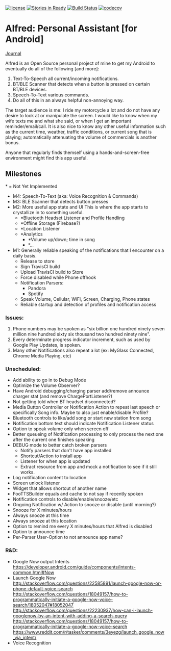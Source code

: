 [![license](https://img.shields.io/github/license/mashape/apistatus.svg?maxAge=2592000)](https://raw.githubusercontent.com/swooby/alfred/m1/LICENSE)
[![Stories in Ready](https://badge.waffle.io/swooby/alfred.svg?label=ready&title=Ready)](http://waffle.io/swooby/alfred)
[![Build Status](https://travis-ci.org/swooby/alfred.svg?branch=master)](https://travis-ci.org/swooby/alfred)
[![codecov](https://codecov.io/gh/swooby/alfred/branch/m1/graph/badge.svg)](https://codecov.io/gh/swooby/alfred)

# Alfred: Personal Assistant [for Android]

<!--
[![license](https://img.shields.io/github/license/mashape/apistatus.svg?maxAge=2592000)](https://raw.githubusercontent.com/SmartFoo/smartfoo/master/LICENSE)
[![Stories in Ready](https://badge.waffle.io/SmartFoo/smartfoo.svg?label=ready&title=Ready)](http://waffle.io/SmartFoo/smartfoo)
[![Build Status](https://travis-ci.org/SmartFoo/smartfoo.svg?branch=master)](https://travis-ci.org/SmartFoo/smartfoo)
[![codecov](https://codecov.io/gh/SmartFoo/smartfoo/branch/master/graph/badge.svg)](https://codecov.io/gh/SmartFoo/smartfoo)
[![App](https://api.bintray.com/packages/smartfoo/maven/smartfoo-android-lib-core/images/download.svg)](https://bintray.com/smartfoo/maven/smartfoo-android-lib-core/_latestVersion)
-->

[Journal](JOURNAL.md)

Alfred is an Open Source personal project of mine to get my Android to
 eventually do all of the following [and more]:

1. Text-To-Speech all current/incoming notifications.
2. BT/BLE Scanner that detects when a button is pressed on certain BT/BLE devices.
3. Speech-To-Text various commands.
4. Do all of this in an always helpful non-annoying way.

The target audience is me: I ride my motorcycle a lot and do not have
 any desire to look at or manipulate the screen. I would like to know
 when my wife texts me and what she said, or when I get an important
 reminder/email/call. It is also nice to know any other useful
 information such as the current time, weather, traffic conditions, or
 current song that is playing; automatically attenuating the volume of
 commercials is another bonus.

Anyone that regularly finds themself using a hands-and-screen-free
environment might find this app useful.

## Milestones
\* = Not Yet Implemented

* M4: Speech-To-Text (aka: Voice Recognition & Commands)
* M3: BLE Scanner that detects button presses
* M2: More useful app state and UI
  This is where the app starts to crystallize in to something useful.
  * *Bluetooth Headset Listener and Profile Handling
  * *Offline Storage (Firebase?)
  * *Location Listener
  * *Analytics
      * *Volume up/down; time in song
      * *...
* M1: Generally reliable speaking of the notifications that I encounter on a daily basis.
  * Release to store
  * Sign TravisCI build
  * Upload TravisCI build to Store
  * Force disabled while Phone offhook
  * Notification Parsers:
    * Pandora
    * Spotify
  * Speak Volume, Cellular, WiFi, Screen, Charging, Phone states
  * Reliable startup and detection of profiles and notification access

### Issues:
1. Phone numbers may be spoken as "six billion one hundred ninety seven million nine hundred sixty six thousand two hundred ninety nine".
2. Every determinate progress indicator increment, such as used by Google Play Updates, is spoken.
3. Many other Notifications also repeat a lot (ex: MyGlass Connected, Chrome Media Playing, etc)

### Unscheduled:
* Add ability to go in to Debug Mode
* Optimize the Volume Observer?
* Have Android debugging/charging parser add/remove announce charger stat (and remove ChargePortListener?)
* Not getting told when BT headset disconnected?
* Media Button Controller or Notification Action to repeat last speech or specifically Song info.
  Maybe to also just enable/disable Profile?
* Bluetooth controls to like/add song or start new station from song
* Notification bottom text should indicate Notification Listener status
* Option to speak volume only when screen off
* Better queueing of Notification processing to only process the next one after the current one finishes speaking
* DEBUG mode to better catch broken parsers
  * Notify parsers that don't have app installed
  * Shortcut/Action to install app
  * Listener for when app is updated
  * Extract resource from app and mock a notification to see if it still works.
* Log notification content to location
* Screen unlock listener
* Widget that allows shortcut of another name
* FooTTSBuilder equals and cache to not say if recently spoken
* Notification controls to disable/enable/snooze/etc
* Ongoing Notification w/ Action to snooze or disable (until morning?)
* Snooze for X minutes/hours
* Always snooze at this time
* Always snooze at this location
* Option to remind me every X minutes/hours that Alfred is disabled
* Option to announce time
* Per-Parser User-Option to not announce app name?

### R&D:
* Google Now output Intents
  https://developer.android.com/guide/components/intents-common.html#Now
* Launch Google Now
  http://stackoverflow.com/questions/22585891/launch-google-now-or-phone-default-voice-search
  http://stackoverflow.com/questions/18049157/how-to-programmatically-initiate-a-google-now-voice-search/18052047#18052047
  http://stackoverflow.com/questions/22230937/how-can-i-launch-googlenow-by-an-intent-with-adding-a-search-query
  http://stackoverflow.com/questions/18049157/how-to-programmatically-initiate-a-google-now-voice-search
  https://www.reddit.com/r/tasker/comments/3eyezg/launch_google_now_via_intent/
* Voice Recognition

